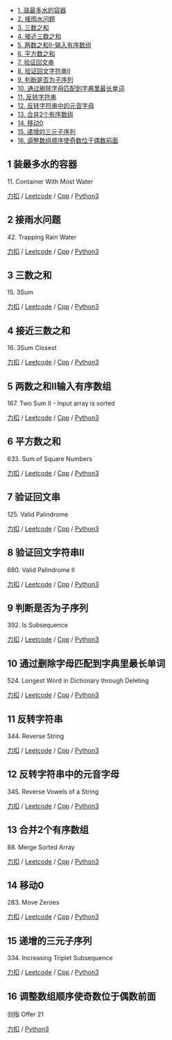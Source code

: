 <!-- GFM-TOC -->
* [1. 装最多水的容器](#1-装最多水的容器)
* [2. 接雨水问题](#2-接雨水问题)
* [3. 三数之和](#3-三数之和)
* [4. 接近三数之和](#4-接近三数之和)
* [5. 两数之和II-输入有序数组](#5-两数之和II输入有序数组)
* [6. 平方数之和](#6-平方数之和)
* [7. 验证回文串](#7-验证回文串)
* [8. 验证回文字符串Ⅱ](#8-验证回文字符串Ⅱ)
* [9. 判断是否为子序列](#9-判断是否为子序列)
* [10. 通过删除字母匹配到字典里最长单词](#10-通过删除字母匹配到字典里最长单词)
* [11. 反转字符串](#11-反转字符串)
* [12. 反转字符串中的元音字母](#12-反转字符串中的元音字母)
* [13. 合并2个有序数组](#13-合并2个有序数组)  
* [14. 移动0](#14-移动0)
* [15. 递增的三元子序列](#15-递增的三元子序列)
* [16. 调整数组顺序使奇数位于偶数前面](#15-调整数组顺序使奇数位于偶数前面)

<!-- GFM-TOC -->

## 1 装最多水的容器
11\. Container With Most Water

[力扣](https://leetcode-cn.com/problems/container-with-most-water/) / [Leetcode](https://leetcode.com/problems/container-with-most-water/) / [Cpp](../algo_03_two_points/L11-m.cpp) / [Python3](../python-algorithm/algo_03_two_points/L11-m.py)

## 2 接雨水问题
42\. Trapping Rain Water

[力扣](https://leetcode-cn.com/problems/trapping-rain-water/submissions/) / [Leetcode](https://leetcode.com/problems/trapping-rain-water/submissions/) / [Cpp](../algo_03_two_points/L42-h.cpp) / [Python3](../python-algorithm/algo_03_two_points/L42-h.py)

## 3 三数之和
15\. 3Sum

[力扣](https://leetcode-cn.com/problems/3sum/) / [Leetcode](https://leetcode.com/problems/3sum/) / [Cpp](../algo_03_two_points/L15-m.cpp) / [Python3](../python-algorithm/algo_03_two_points/L15-m.py)

## 4 接近三数之和
16\. 3Sum Closest

[力扣](https://leetcode-cn.com/problems/3sum-closest/) / [Leetcode](https://leetcode.com/problems/3sum-closest/) / [Cpp](../algo_03_two_points/L16-m.cpp) / [Python3](../python-algorithm/algo_03_two_points/L16-m.py)

## 5 两数之和II输入有序数组
167\. Two Sum II - Input array is sorted

[力扣](https://leetcode-cn.com/problems/two-sum-ii-input-array-is-sorted/) / [Leetcode](https://leetcode.com/problems/two-sum-ii-input-array-is-sorted/) / [Cpp](../algo_03_two_points/L167.cpp) / [Python3](../python-algorithm/algo_03_two_points/L167.py)

## 6 平方数之和
633\. Sum of Square Numbers

[力扣](https://leetcode-cn.com/problems/sum-of-square-numbers/) / [Leetcode](https://leetcode.com/problems/sum-of-square-numbers/) / [Cpp](../algo_03_two_points/L633.cpp) / [Python3](../python-algorithm/algo_03_two_points/L633.py)

## 7 验证回文串
125\. Valid Palindrome

[力扣](https://leetcode-cn.com/problems/valid-palindrome/) / [Leetcode](https://leetcode.com/problems/valid-palindrome/) / [Cpp](../algo_03_two_points/L125.cpp) / [Python3](../python-algorithm/algo_03_two_points/L125.py)


## 8 验证回文字符串Ⅱ
680\. Valid Palindrome II

[力扣](https://leetcode-cn.com/problems/valid-palindrome-ii/) / [Leetcode](https://leetcode.com/problems/valid-palindrome-ii/) / [Cpp](../algo_03_two_points/L680.cpp) / [Python3](../python-algorithm/algo_03_two_points/L680.py)

## 9 判断是否为子序列
392\. Is Subsequence

[力扣](https://leetcode-cn.com/problems/is-subsequence/) / [Leetcode](https://leetcode.com/problems/is-subsequence/) / [Cpp](../algo_03_two_points/L392.cpp) / [Python3](../python-algorithm/algo_03_two_points/L392.py)


## 10 通过删除字母匹配到字典里最长单词
524\. Longest Word in Dictionary through Deleting

[力扣](https://leetcode-cn.com/problems/longest-word-in-dictionary-through-deleting/) / [Leetcode](https://leetcode.com/problems/longest-word-in-dictionary-through-deleting/) / [Cpp](../algo_03_two_points/L524-m.cpp) / [Python3](../python-algorithm/algo_03_two_points/L524-m.py)

## 11 反转字符串
344\. Reverse String

[力扣](https://leetcode-cn.com/problems/reverse-string/) / [Leetcode](https://leetcode.com/problems/reverse-string/) / [Cpp](../algo_03_two_points/L344.cpp) / [Python3](../python-algorithm/algo_03_two_points/L344.py)

## 12 反转字符串中的元音字母
345\. Reverse Vowels of a String

[力扣](https://leetcode-cn.com/problems/reverse-vowels-of-a-string/) / [Leetcode](https://leetcode.com/problems/reverse-vowels-of-a-string/) / [Cpp](../algo_03_two_points/L345.cpp) / [Python3](../python-algorithm/algo_03_two_points/L345.py)


## 13 合并2个有序数组
88\. Merge Sorted Array

[力扣](https://leetcode-cn.com/problems/merge-sorted-array/) / [Leetcode](https://leetcode.com/problems/merge-sorted-array/) / [Cpp](../algo_03_two_points/L88.cpp) / [Python3](../python-algorithm/algo_03_two_points/L88.py)

## 14 移动0
283\. Move Zeroes

[力扣](https://leetcode-cn.com/problems/move-zeroes/) / [Leetcode](https://leetcode.com/problems/move-zeroes/) / [Cpp](../algo_03_two_points/L283.cpp) / [Python3](../python-algorithm/algo_03_two_points/L283.py)

## 15 递增的三元子序列  
334\. Increasing Triplet Subsequence

[力扣](https://leetcode-cn.com/problems/increasing-triplet-subsequence/) / [Leetcode](https://leetcode.com/problems/increasing-triplet-subsequence/) / [Cpp](../algo_03_two_points/L334-m.cpp) / [Python3](../python-algorithm/algo_03_two_points/L334-m.py)

## 16 调整数组顺序使奇数位于偶数前面  
剑指 Offer 21   

[力扣](https://leetcode-cn.com/problems/diao-zheng-shu-zu-shun-xu-shi-qi-shu-wei-yu-ou-shu-qian-mian-lcof/) / [Python3](../python-algorithm/sword_point_offer/J16-m.py)    



